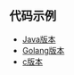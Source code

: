 ## 代码示例
- [Java版本](../java/BinarySearchTree)
- [Golang版本](../golang/datastructure/binarysearchtree.go)
- [c版本](../c/bitree.c)
